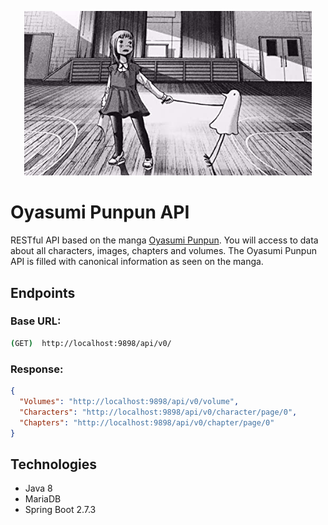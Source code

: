 <p align="center">
    <img width="460" src="https://github.com/sebastian-reyes/oyasumi-punpun-api/blob/master/src/main/resources/static/readme/main_photo.jpg">
</p>

# Oyasumi Punpun API

RESTful API based on the manga [Oyasumi Punpun](https://oyasumi-punpun-manga.com/). You will access to data about all
characters, images, chapters and volumes. The Oyasumi Punpun API is filled with canonical information as seen on the
manga.

## Endpoints

### Base URL:

```bash
(GET)  http://localhost:9898/api/v0/
```

### Response:
```json
{
  "Volumes": "http://localhost:9898/api/v0/volume",
  "Characters": "http://localhost:9898/api/v0/character/page/0",
  "Chapters": "http://localhost:9898/api/v0/chapter/page/0"
}
```

## Technologies

- Java 8
- MariaDB
- Spring Boot 2.7.3
